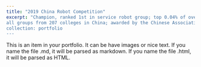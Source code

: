 ```yaml
---
title: "2019 China Robot Competition"
excerpt: "Champion, ranked 1st in service robot group; top 0.04% of over 1109 teams in
all groups from 207 colleges in China; awarded by the Chinese Association of Automation (CAA). The award certificate can be accessed [here](https://drive.google.com/file/d/10mqRH9YPgNV3X4Msau7qAeEGnfNZW2Kd/view?usp=sharing). <br/><img src='/images/2019CRC_photo.png'>
collection: portfolio
---
```


This is an item in your portfolio. It can be have images or nice text. If you name the file .md, it will be parsed as markdown. If you name the file .html, it will be parsed as HTML. 

